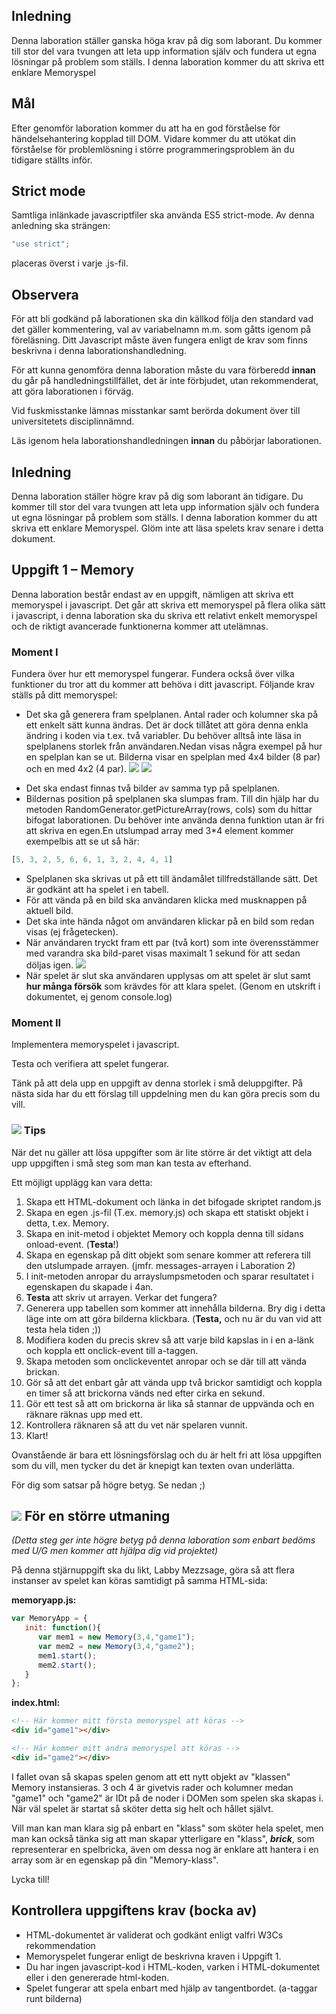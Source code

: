 ## Inledning
Denna laboration ställer ganska höga krav på dig som laborant. Du kommer till stor del vara tvungen att leta upp information själv och fundera ut egna lösningar på problem som ställs.
I denna laboration kommer du att skriva ett enklare Memoryspel

## Mål
Efter genomför laboration kommer du att ha en god förståelse för händelsehantering kopplad till DOM. Vidare kommer du att utökat din förståelse för problemlösning i större programmeringsproblem än du tidigare ställts inför.

## Strict mode
Samtliga inlänkade javascriptfiler ska använda ES5 strict-mode. Av denna anledning ska strängen:

```js
"use strict";
```

placeras överst i varje .js-fil.

## Observera 
För att bli godkänd på laborationen ska din källkod följa den standard vad det gäller kommentering, val av variabelnamn m.m. som gåtts igenom på föreläsning. Ditt Javascript måste även fungera enligt de krav som finns beskrivna i denna laborationshandledning.

För att kunna genomföra denna laboration måste du vara förberedd **innan** du går på handledningstillfället, det är inte förbjudet, utan rekommenderat, att göra laborationen i förväg. 

Vid fuskmisstanke lämnas misstankar samt berörda dokument över till universitetets disciplinnämnd.

Läs igenom hela laborationshandledningen **innan** du påbörjar laborationen.


## Inledning
Denna laboration ställer högre krav på dig som laborant än tidigare. Du kommer till stor del vara tvungen att leta upp information själv och fundera ut egna lösningar på problem som ställs.
I denna laboration kommer du att skriva ett enklare Memoryspel.
Glöm inte att läsa spelets krav senare i detta dokument.

## Uppgift 1 – Memory
Denna laboration består endast av en uppgift, nämligen att skriva ett memoryspel i javascript.
Det går att skriva ett memoryspel på flera olika sätt i javascript, i denna laboration ska du skriva ett relativt enkelt memoryspel och de riktigt avancerade funktionerna kommer att utelämnas.

### Moment I
Fundera över hur ett memoryspel fungerar. Fundera också över vilka funktioner du tror att du kommer att behöva i ditt javascript.
Följande krav ställs på ditt memoryspel:

- Det ska gå generera fram spelplanen. Antal rader och kolumner ska på ett enkelt sätt kunna ändras. Det är dock tillåtet att göra denna enkla ändring i koden via t.ex. två variabler. Du behöver alltså inte läsa in spelplanens storlek från användaren.Nedan visas några exempel på hur en spelplan kan se ut. Bilderna visar en spelplan med 4x4 bilder (8 par) och en med 4x2 (4 par).
![][memory4]
![][memory2]

* Det ska endast finnas två bilder av samma typ på spelplanen.
* Bildernas position på spelplanen ska slumpas fram. Till din hjälp har du metoden 
RandomGenerator.getPictureArray(rows, cols) som du hittar bifogat laborationen. Du behöver inte använda denna funktion utan är fri att skriva en egen.En utslumpad array med 3*4 element kommer exempelbis att se ut så här: 
```js
[5, 3, 2, 5, 6, 6, 1, 3, 2, 4, 4, 1]
````

* Spelplanen ska skrivas ut på ett till ändamålet tillfredställande sätt. Det är godkänt att ha spelet i en tabell.
* För att vända på en bild ska användaren klicka med musknappen på aktuell bild.
* Det ska inte hända något om användaren klickar på en bild som redan visas (ej frågetecken).
* När användaren tryckt fram ett par (två kort) som inte överensstämmer med varandra ska bild-paret visas maximalt 1 sekund för att sedan döljas igen. ![][memory_win]
* När spelet är slut ska användaren upplysas om att spelet är slut samt **hur många försök** som krävdes för att klara spelet. (Genom en utskrift i dokumentet, ej genom console.log) 

### Moment II
Implementera memoryspelet i javascript.

Testa och verifiera att spelet fungerar.

Tänk på att dela upp en uppgift av denna storlek i små deluppgifter. På nästa sida har du ett förslag till uppdelning men du kan göra precis som du vill.

 
### ![][info] Tips 
När det nu gäller att lösa uppgifter som är lite större är det viktigt att dela upp uppgiften i små steg som man kan testa av efterhand. 

Ett möjligt upplägg kan vara detta:

1. Skapa ett HTML-dokument och länka in det bifogade skriptet random.js
2. Skapa en egen .js-fil (T.ex. memory.js) och skapa ett statiskt objekt i detta, t.ex. Memory.
3. Skapa en init-metod i objektet Memory och koppla denna till sidans onload-event. (**Testa**!)
4. Skapa en egenskap på ditt objekt som senare kommer att referera till den utslumpade arrayen. (jmfr. messages-arrayen i Laboration 2)
5. I init-metoden anropar du arrayslumpsmetoden och sparar resultatet i egenskapen du skapade i 4an.
6. **Testa** att skriv ut arrayen. Verkar det fungera?
7. Generera upp tabellen som kommer att innehålla bilderna. Bry dig i detta läge inte om att göra bilderna klickbara. (**Testa,** och nu är du van vid att testa hela tiden ;))
8. Modifiera koden du precis skrev så att varje bild kapslas in i en a-länk och koppla ett onclick-event till a-taggen. 
9. Skapa metoden som onclickeventet anropar och se där till att vända brickan.
10. Gör så att det enbart går att vända upp två brickor samtidigt och koppla en timer så att brickorna vänds ned efter cirka en sekund.
11. Gör ett test så att om brickorna är lika så stannar de uppvända och en räknare räknas upp med ett.
12. Kontrollera räknaren så att du vet när spelaren vunnit.
13. Klart!

Ovanstående är bara ett lösningsförslag och du är helt fri att lösa uppgiften som du vill, men tycker du det är knepigt kan texten ovan underlätta.

För dig som satsar på högre betyg. Se nedan ;)

## ![][star] För en större utmaning
_(Detta steg ger inte högre betyg på denna laboration som enbart bedöms med U/G men kommer att hjälpa dig vid projektet)_

På denna stjärnuppgift ska du likt, Labby Mezzsage, göra så att flera instanser av spelet kan köras samtidigt på samma HTML-sida:

**memoryapp.js:**
```js
var MemoryApp = {
   init: function(){
      var mem1 = new Memory(3,4,"game1");
      var mem2 = new Memory(3,4,"game2");
      mem1.start();
      mem2.start();
   }
};
```

**index.html:**
```html
<!-- Här kommer mitt första memoryspel att köras -->
<div id="game1"></div>

<!-- Här kommer mitt andra memoryspel att köras -->
<div id="game2"></div>
```
I fallet ovan så skapas spelen genom att ett nytt objekt av "klassen" Memory instansieras. 3 och 4 är givetvis rader och kolumner medan "game1" och "game2" är IDt på de noder i DOMen som spelen ska skapas i. När väl spelet är startat så sköter detta sig helt och hållet självt.

Vill man kan man klara sig på enbart en "klass" som sköter hela spelet, men man kan också tänka sig att man skapar ytterligare en "klass", **_brick_**, som representerar en spelbricka, även om dessa nog är enklare att hantera i en array som är en egenskap på din "Memory-klass".


Lycka till!

## Kontrollera uppgiftens krav **(bocka av)** 
- HTML-dokumentet är validerat och godkänt enligt valfri W3Cs rekommendation
- Memoryspelet fungerar enligt de beskrivna kraven i Uppgift 1.
- Du har ingen javascript-kod i HTML-koden, varken i HTML-dokumentet eller i den genererade html-koden.
- Spelet fungerar att spela enbart med hjälp av tangentbordet. (a-taggar runt bilderna)

[star]:https://coursepress.lnu.se/program/webbprogrammerare/wp-content/plugins/coursepress/icons/16/star_yellow.png

[info]:https://coursepress.lnu.se/program/webbprogrammerare/wp-content/plugins/coursepress/icons/16/information.png

[memory4]:pics/memory4x4.png
[memory2]:pics/memory2x4.png
[memory_win]:pics/memory_win.png
